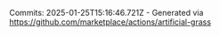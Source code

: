 Commits: 2025-01-25T15:16:46.721Z - Generated via https://github.com/marketplace/actions/artificial-grass
<br>
